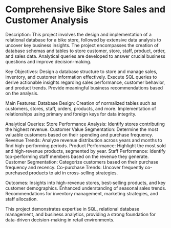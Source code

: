 # Comprehensive Bike Store Sales and Customer Analysis
Description:
This project involves the design and implementation of a relational database for a bike store, followed by extensive data analysis to uncover key business insights. The project encompasses the creation of database schemas and tables to store customer, store, staff, product, order, and sales data. Analytical queries are developed to answer crucial business questions and improve decision-making.

Key Objectives:
Design a database structure to store and manage sales, inventory, and customer information effectively.
Execute SQL queries to derive actionable insights regarding sales performance, customer behavior, and product trends.
Provide meaningful business recommendations based on the analysis.

Main Features:
Database Design:
Creation of normalized tables such as customers, stores, staff, orders, products, and more.
Implementation of relationships using primary and foreign keys for data integrity.

Analytical Queries:
Store Performance Analysis: Identify stores contributing the highest revenue.
Customer Value Segmentation: Determine the most valuable customers based on their spending and purchase frequency.
Revenue Trends: Analyze revenue distribution across years and months to find high-performing periods.
Product Performance: Highlight the most sold and high-revenue products, segmented by year.
Staff Performance: Identify top-performing staff members based on the revenue they generate.
Customer Segmentation: Categorize customers based on their purchase frequency and recency.
Co-purchase Trends: Uncover frequently co-purchased products to aid in cross-selling strategies.

Outcomes:
Insights into high-revenue stores, best-selling products, and key customer demographics.
Enhanced understanding of seasonal sales trends.
Recommendations for inventory management, marketing strategies, and staff allocation.

This project demonstrates expertise in SQL, relational database management, and business analytics, providing a strong foundation for data-driven decision-making in retail environments.
